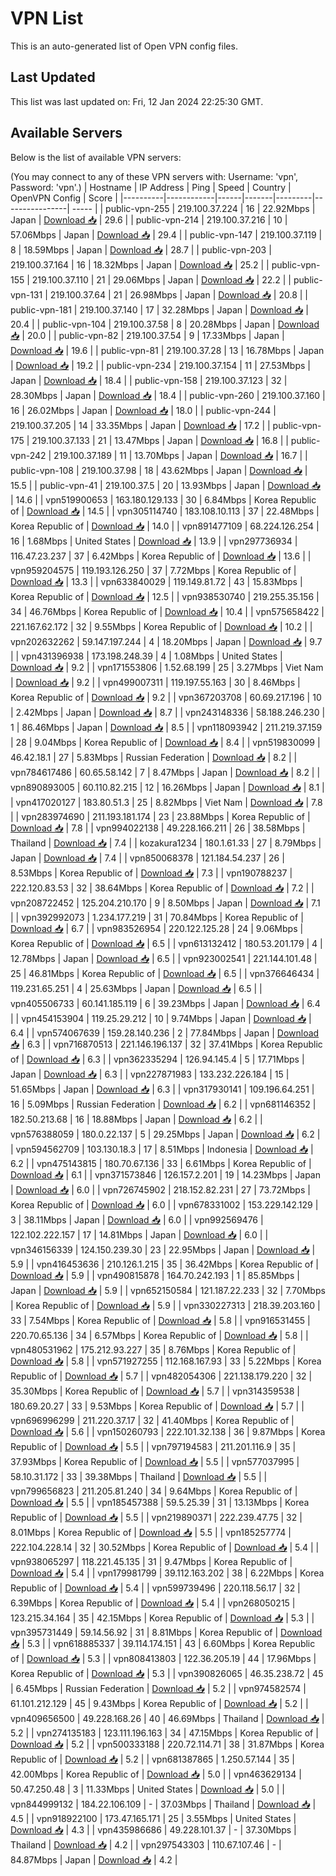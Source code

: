 # VPN List

This is an auto-generated list of Open VPN config files.

## Last Updated

This list was last updated on: Fri, 12 Jan 2024 22:25:30 GMT.

## Available Servers

Below is the list of available VPN servers:

(You may connect to any of these VPN servers with: Username: 'vpn', Password: 'vpn'.)
| Hostname | IP Address | Ping | Speed | Country | OpenVPN Config | Score |
|----------|------------|------|-------|---------|----------------| ----- |
| public-vpn-255 | 219.100.37.224 | 16 | 22.92Mbps | Japan | [Download 📥](./configs/server_0_JP.ovpn) | 29.6 |
| public-vpn-214 | 219.100.37.216 | 10 | 57.06Mbps | Japan | [Download 📥](./configs/server_1_JP.ovpn) | 29.4 |
| public-vpn-147 | 219.100.37.119 | 8 | 18.59Mbps | Japan | [Download 📥](./configs/server_2_JP.ovpn) | 28.7 |
| public-vpn-203 | 219.100.37.164 | 16 | 18.32Mbps | Japan | [Download 📥](./configs/server_3_JP.ovpn) | 25.2 |
| public-vpn-155 | 219.100.37.110 | 21 | 29.06Mbps | Japan | [Download 📥](./configs/server_4_JP.ovpn) | 22.2 |
| public-vpn-131 | 219.100.37.64 | 21 | 26.98Mbps | Japan | [Download 📥](./configs/server_5_JP.ovpn) | 20.8 |
| public-vpn-181 | 219.100.37.140 | 17 | 32.28Mbps | Japan | [Download 📥](./configs/server_6_JP.ovpn) | 20.4 |
| public-vpn-104 | 219.100.37.58 | 8 | 20.28Mbps | Japan | [Download 📥](./configs/server_7_JP.ovpn) | 20.0 |
| public-vpn-82 | 219.100.37.54 | 9 | 17.33Mbps | Japan | [Download 📥](./configs/server_8_JP.ovpn) | 19.6 |
| public-vpn-81 | 219.100.37.28 | 13 | 16.78Mbps | Japan | [Download 📥](./configs/server_9_JP.ovpn) | 19.2 |
| public-vpn-234 | 219.100.37.154 | 11 | 27.53Mbps | Japan | [Download 📥](./configs/server_10_JP.ovpn) | 18.4 |
| public-vpn-158 | 219.100.37.123 | 32 | 28.30Mbps | Japan | [Download 📥](./configs/server_11_JP.ovpn) | 18.4 |
| public-vpn-260 | 219.100.37.160 | 16 | 26.02Mbps | Japan | [Download 📥](./configs/server_12_JP.ovpn) | 18.0 |
| public-vpn-244 | 219.100.37.205 | 14 | 33.35Mbps | Japan | [Download 📥](./configs/server_13_JP.ovpn) | 17.2 |
| public-vpn-175 | 219.100.37.133 | 21 | 13.47Mbps | Japan | [Download 📥](./configs/server_14_JP.ovpn) | 16.8 |
| public-vpn-242 | 219.100.37.189 | 11 | 13.70Mbps | Japan | [Download 📥](./configs/server_15_JP.ovpn) | 16.7 |
| public-vpn-108 | 219.100.37.98 | 18 | 43.62Mbps | Japan | [Download 📥](./configs/server_16_JP.ovpn) | 15.5 |
| public-vpn-41 | 219.100.37.5 | 20 | 13.93Mbps | Japan | [Download 📥](./configs/server_17_JP.ovpn) | 14.6 |
| vpn519900653 | 163.180.129.133 | 30 | 6.84Mbps | Korea Republic of | [Download 📥](./configs/server_18_KR.ovpn) | 14.5 |
| vpn305114740 | 183.108.10.113 | 37 | 22.48Mbps | Korea Republic of | [Download 📥](./configs/server_19_KR.ovpn) | 14.0 |
| vpn891477109 | 68.224.126.254 | 16 | 1.68Mbps | United States | [Download 📥](./configs/server_20_US.ovpn) | 13.9 |
| vpn297736934 | 116.47.23.237 | 37 | 6.42Mbps | Korea Republic of | [Download 📥](./configs/server_21_KR.ovpn) | 13.6 |
| vpn959204575 | 119.193.126.250 | 37 | 7.72Mbps | Korea Republic of | [Download 📥](./configs/server_22_KR.ovpn) | 13.3 |
| vpn633840029 | 119.149.81.72 | 43 | 15.83Mbps | Korea Republic of | [Download 📥](./configs/server_23_KR.ovpn) | 12.5 |
| vpn938530740 | 219.255.35.156 | 34 | 46.76Mbps | Korea Republic of | [Download 📥](./configs/server_24_KR.ovpn) | 10.4 |
| vpn575658422 | 221.167.62.172 | 32 | 9.55Mbps | Korea Republic of | [Download 📥](./configs/server_25_KR.ovpn) | 10.2 |
| vpn202632262 | 59.147.197.244 | 4 | 18.20Mbps | Japan | [Download 📥](./configs/server_26_JP.ovpn) | 9.7 |
| vpn431396938 | 173.198.248.39 | 4 | 1.08Mbps | United States | [Download 📥](./configs/server_27_US.ovpn) | 9.2 |
| vpn171553806 | 1.52.68.199 | 25 | 3.27Mbps | Viet Nam | [Download 📥](./configs/server_28_VN.ovpn) | 9.2 |
| vpn499007311 | 119.197.55.163 | 30 | 8.46Mbps | Korea Republic of | [Download 📥](./configs/server_29_KR.ovpn) | 9.2 |
| vpn367203708 | 60.69.217.196 | 10 | 2.42Mbps | Japan | [Download 📥](./configs/server_30_JP.ovpn) | 8.7 |
| vpn243148336 | 58.188.246.230 | 1 | 86.46Mbps | Japan | [Download 📥](./configs/server_31_JP.ovpn) | 8.5 |
| vpn118093942 | 211.219.37.159 | 28 | 9.04Mbps | Korea Republic of | [Download 📥](./configs/server_32_KR.ovpn) | 8.4 |
| vpn519830099 | 46.42.18.1 | 27 | 5.83Mbps | Russian Federation | [Download 📥](./configs/server_33_RU.ovpn) | 8.2 |
| vpn784617486 | 60.65.58.142 | 7 | 8.47Mbps | Japan | [Download 📥](./configs/server_34_JP.ovpn) | 8.2 |
| vpn890893005 | 60.110.82.215 | 12 | 16.26Mbps | Japan | [Download 📥](./configs/server_35_JP.ovpn) | 8.1 |
| vpn417020127 | 183.80.51.3 | 25 | 8.82Mbps | Viet Nam | [Download 📥](./configs/server_36_VN.ovpn) | 7.8 |
| vpn283974690 | 211.193.181.174 | 23 | 23.88Mbps | Korea Republic of | [Download 📥](./configs/server_37_KR.ovpn) | 7.8 |
| vpn994022138 | 49.228.166.211 | 26 | 38.58Mbps | Thailand | [Download 📥](./configs/server_38_TH.ovpn) | 7.4 |
| kozakura1234 | 180.1.61.33 | 27 | 8.79Mbps | Japan | [Download 📥](./configs/server_39_JP.ovpn) | 7.4 |
| vpn850068378 | 121.184.54.237 | 26 | 8.53Mbps | Korea Republic of | [Download 📥](./configs/server_40_KR.ovpn) | 7.3 |
| vpn190788237 | 222.120.83.53 | 32 | 38.64Mbps | Korea Republic of | [Download 📥](./configs/server_41_KR.ovpn) | 7.2 |
| vpn208722452 | 125.204.210.170 | 9 | 8.50Mbps | Japan | [Download 📥](./configs/server_42_JP.ovpn) | 7.1 |
| vpn392992073 | 1.234.177.219 | 31 | 70.84Mbps | Korea Republic of | [Download 📥](./configs/server_43_KR.ovpn) | 6.7 |
| vpn983526954 | 220.122.125.28 | 24 | 9.06Mbps | Korea Republic of | [Download 📥](./configs/server_44_KR.ovpn) | 6.5 |
| vpn613132412 | 180.53.201.179 | 4 | 12.78Mbps | Japan | [Download 📥](./configs/server_45_JP.ovpn) | 6.5 |
| vpn923002541 | 221.144.101.48 | 25 | 46.81Mbps | Korea Republic of | [Download 📥](./configs/server_46_KR.ovpn) | 6.5 |
| vpn376646434 | 119.231.65.251 | 4 | 25.63Mbps | Japan | [Download 📥](./configs/server_47_JP.ovpn) | 6.5 |
| vpn405506733 | 60.141.185.119 | 6 | 39.23Mbps | Japan | [Download 📥](./configs/server_48_JP.ovpn) | 6.4 |
| vpn454153904 | 119.25.29.212 | 10 | 9.74Mbps | Japan | [Download 📥](./configs/server_49_JP.ovpn) | 6.4 |
| vpn574067639 | 159.28.140.236 | 2 | 77.84Mbps | Japan | [Download 📥](./configs/server_50_JP.ovpn) | 6.3 |
| vpn716870513 | 221.146.196.137 | 32 | 37.41Mbps | Korea Republic of | [Download 📥](./configs/server_51_KR.ovpn) | 6.3 |
| vpn362335294 | 126.94.145.4 | 5 | 17.71Mbps | Japan | [Download 📥](./configs/server_52_JP.ovpn) | 6.3 |
| vpn227871983 | 133.232.226.184 | 15 | 51.65Mbps | Japan | [Download 📥](./configs/server_53_JP.ovpn) | 6.3 |
| vpn317930141 | 109.196.64.251 | 16 | 5.09Mbps | Russian Federation | [Download 📥](./configs/server_54_RU.ovpn) | 6.2 |
| vpn681146352 | 182.50.213.68 | 16 | 18.88Mbps | Japan | [Download 📥](./configs/server_55_JP.ovpn) | 6.2 |
| vpn576388059 | 180.0.22.137 | 5 | 29.25Mbps | Japan | [Download 📥](./configs/server_56_JP.ovpn) | 6.2 |
| vpn594562709 | 103.130.18.3 | 17 | 8.51Mbps | Indonesia | [Download 📥](./configs/server_57_ID.ovpn) | 6.2 |
| vpn475143815 | 180.70.67.136 | 33 | 6.61Mbps | Korea Republic of | [Download 📥](./configs/server_58_KR.ovpn) | 6.1 |
| vpn371573846 | 126.157.2.201 | 19 | 14.23Mbps | Japan | [Download 📥](./configs/server_59_JP.ovpn) | 6.0 |
| vpn726745902 | 218.152.82.231 | 27 | 73.72Mbps | Korea Republic of | [Download 📥](./configs/server_60_KR.ovpn) | 6.0 |
| vpn678331002 | 153.229.142.129 | 3 | 38.11Mbps | Japan | [Download 📥](./configs/server_61_JP.ovpn) | 6.0 |
| vpn992569476 | 122.102.222.157 | 17 | 14.81Mbps | Japan | [Download 📥](./configs/server_62_JP.ovpn) | 6.0 |
| vpn346156339 | 124.150.239.30 | 23 | 22.95Mbps | Japan | [Download 📥](./configs/server_63_JP.ovpn) | 5.9 |
| vpn416453636 | 210.126.1.215 | 35 | 36.42Mbps | Korea Republic of | [Download 📥](./configs/server_64_KR.ovpn) | 5.9 |
| vpn490815878 | 164.70.242.193 | 1 | 85.85Mbps | Japan | [Download 📥](./configs/server_65_JP.ovpn) | 5.9 |
| vpn652150584 | 121.187.22.233 | 32 | 7.70Mbps | Korea Republic of | [Download 📥](./configs/server_66_KR.ovpn) | 5.9 |
| vpn330227313 | 218.39.203.160 | 33 | 7.54Mbps | Korea Republic of | [Download 📥](./configs/server_67_KR.ovpn) | 5.8 |
| vpn916531455 | 220.70.65.136 | 34 | 6.57Mbps | Korea Republic of | [Download 📥](./configs/server_68_KR.ovpn) | 5.8 |
| vpn480531962 | 175.212.93.227 | 35 | 8.76Mbps | Korea Republic of | [Download 📥](./configs/server_69_KR.ovpn) | 5.8 |
| vpn571927255 | 112.168.167.93 | 33 | 5.22Mbps | Korea Republic of | [Download 📥](./configs/server_70_KR.ovpn) | 5.7 |
| vpn482054306 | 221.138.179.220 | 32 | 35.30Mbps | Korea Republic of | [Download 📥](./configs/server_71_KR.ovpn) | 5.7 |
| vpn314359538 | 180.69.20.27 | 33 | 9.53Mbps | Korea Republic of | [Download 📥](./configs/server_72_KR.ovpn) | 5.7 |
| vpn696996299 | 211.220.37.17 | 32 | 41.40Mbps | Korea Republic of | [Download 📥](./configs/server_73_KR.ovpn) | 5.6 |
| vpn150260793 | 222.101.32.138 | 36 | 9.87Mbps | Korea Republic of | [Download 📥](./configs/server_74_KR.ovpn) | 5.5 |
| vpn797194583 | 211.201.116.9 | 35 | 37.93Mbps | Korea Republic of | [Download 📥](./configs/server_75_KR.ovpn) | 5.5 |
| vpn577037995 | 58.10.31.172 | 33 | 39.38Mbps | Thailand | [Download 📥](./configs/server_76_TH.ovpn) | 5.5 |
| vpn799656823 | 211.205.81.240 | 34 | 9.64Mbps | Korea Republic of | [Download 📥](./configs/server_77_KR.ovpn) | 5.5 |
| vpn185457388 | 59.5.25.39 | 31 | 13.13Mbps | Korea Republic of | [Download 📥](./configs/server_78_KR.ovpn) | 5.5 |
| vpn219890371 | 222.239.47.75 | 32 | 8.01Mbps | Korea Republic of | [Download 📥](./configs/server_79_KR.ovpn) | 5.5 |
| vpn185257774 | 222.104.228.14 | 32 | 30.52Mbps | Korea Republic of | [Download 📥](./configs/server_80_KR.ovpn) | 5.4 |
| vpn938065297 | 118.221.45.135 | 31 | 9.47Mbps | Korea Republic of | [Download 📥](./configs/server_81_KR.ovpn) | 5.4 |
| vpn179981799 | 39.112.163.202 | 38 | 6.22Mbps | Korea Republic of | [Download 📥](./configs/server_82_KR.ovpn) | 5.4 |
| vpn599739496 | 220.118.56.17 | 32 | 6.39Mbps | Korea Republic of | [Download 📥](./configs/server_83_KR.ovpn) | 5.4 |
| vpn268050215 | 123.215.34.164 | 35 | 42.15Mbps | Korea Republic of | [Download 📥](./configs/server_84_KR.ovpn) | 5.3 |
| vpn395731449 | 59.14.56.92 | 31 | 8.81Mbps | Korea Republic of | [Download 📥](./configs/server_85_KR.ovpn) | 5.3 |
| vpn618885337 | 39.114.174.151 | 43 | 6.60Mbps | Korea Republic of | [Download 📥](./configs/server_86_KR.ovpn) | 5.3 |
| vpn808413803 | 122.36.205.19 | 44 | 17.96Mbps | Korea Republic of | [Download 📥](./configs/server_87_KR.ovpn) | 5.3 |
| vpn390826065 | 46.35.238.72 | 45 | 6.45Mbps | Russian Federation | [Download 📥](./configs/server_88_RU.ovpn) | 5.2 |
| vpn974582574 | 61.101.212.129 | 45 | 9.43Mbps | Korea Republic of | [Download 📥](./configs/server_89_KR.ovpn) | 5.2 |
| vpn409656500 | 49.228.168.26 | 40 | 46.69Mbps | Thailand | [Download 📥](./configs/server_90_TH.ovpn) | 5.2 |
| vpn274135183 | 123.111.196.163 | 34 | 47.15Mbps | Korea Republic of | [Download 📥](./configs/server_91_KR.ovpn) | 5.2 |
| vpn500333188 | 220.72.114.71 | 38 | 31.87Mbps | Korea Republic of | [Download 📥](./configs/server_92_KR.ovpn) | 5.2 |
| vpn681387865 | 1.250.57.144 | 35 | 42.00Mbps | Korea Republic of | [Download 📥](./configs/server_93_KR.ovpn) | 5.0 |
| vpn463629134 | 50.47.250.48 | 3 | 11.33Mbps | United States | [Download 📥](./configs/server_94_US.ovpn) | 5.0 |
| vpn844999132 | 184.22.106.109 | - | 37.03Mbps | Thailand | [Download 📥](./configs/server_95_TH.ovpn) | 4.5 |
| vpn918922100 | 173.47.165.171 | 25 | 3.55Mbps | United States | [Download 📥](./configs/server_96_US.ovpn) | 4.3 |
| vpn435986686 | 49.228.101.37 | - | 37.30Mbps | Thailand | [Download 📥](./configs/server_97_TH.ovpn) | 4.2 |
| vpn297543303 | 110.67.107.46 | - | 84.87Mbps | Japan | [Download 📥](./configs/server_98_JP.ovpn) | 4.2 |
